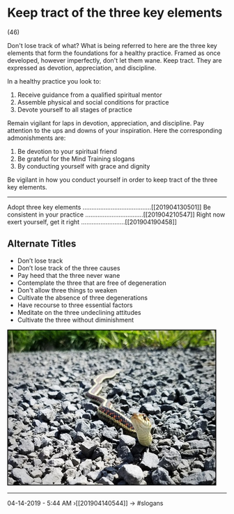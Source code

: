 # Keep tract of the three key elements
(46)

Don't lose track of what? What is being referred to here are the three key elements that form the foundations for a healthy practice. Framed as once developed, however imperfectly, don't let them wane. Keep tract. They are expressed as devotion, appreciation, and discipline. 

In a healthy practice you look to: 

1. Receive guidance from a qualified spiritual mentor
2. Assemble physical and social conditions for practice
3. Devote yourself to all stages of practice

Remain vigilant for laps in devotion, appreciation, and discipline.
Pay attention to the ups and downs of your inspiration.
Here the corresponding admonishments are:

1. Be devotion to your spiritual friend
2. Be grateful for the Mind Training slogans
3. By conducting yourself with grace and dignity

Be vigilant in how you conduct yourself in order to keep tract of the three key elements.

----------------------------------------------------------------

Adopt three key elements .......................................[[201904130501]]
Be consistent in your practice .................................[[201904210547]]
Right now exert yourself, get it right .........................[[201904190458]]

## Alternate Titles
- Don’t lose track
- Don’t lose track of the three causes
- Pay heed that the three never wane
- Contemplate the three that are free of degeneration
- Don't allow three things to weaken
- Cultivate the absence of three degenerations
- Have recourse to three essential factors
- Meditate on the three undeclining attitudes
- Cultivate the three without diminishment

![](media/20180504_110608.jpg)

-----------------------------------------------------------------
04-14-2019 - 5:44 AM
›[[201904140544]]
→ #slogans


<div style="page-break-after: always;"></div>
